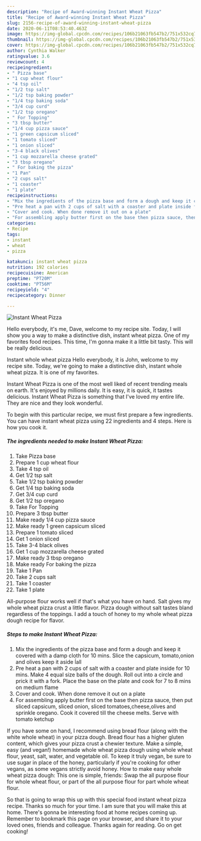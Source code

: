 ```yaml
---
description: "Recipe of Award-winning Instant Wheat Pizza"
title: "Recipe of Award-winning Instant Wheat Pizza"
slug: 2156-recipe-of-award-winning-instant-wheat-pizza
date: 2020-06-11T08:53:40.463Z
image: https://img-global.cpcdn.com/recipes/106b21063fb547b2/751x532cq70/instant-wheat-pizza-recipe-main-photo.jpg
thumbnail: https://img-global.cpcdn.com/recipes/106b21063fb547b2/751x532cq70/instant-wheat-pizza-recipe-main-photo.jpg
cover: https://img-global.cpcdn.com/recipes/106b21063fb547b2/751x532cq70/instant-wheat-pizza-recipe-main-photo.jpg
author: Cynthia Walker
ratingvalue: 3.6
reviewcount: 4
recipeingredient:
- " Pizza base"
- "1 cup wheat flour"
- "4 tsp oil"
- "1/2 tsp salt"
- "1/2 tsp baking powder"
- "1/4 tsp baking soda"
- "3/4 cup curd"
- "1/2 tsp oregano"
- " For Topping"
- "3 tbsp butter"
- "1/4 cup pizza sauce"
- "1 green capsicum sliced"
- "1 tomato sliced"
- "1 onion sliced"
- "3-4 black olives"
- "1 cup mozzarella cheese grated"
- "3 tbsp oregano"
- " For baking the pizza"
- "1 Pan"
- "2 cups salt"
- "1 coaster"
- "1 plate"
recipeinstructions:
- "Mix the ingredients of the pizza base and form a dough and keep it covered with a damp cloth for 10 mins. Slice the capsicum, tomato,onion and olives keep it aside ĺall"
- "Pre heat a pan with 2 cups of salt with a coaster and plate inside for 10 mins. Make 4 equal size balls of the dough. Roll out into a circle and prick it with a fork. Place the base on the plate and cook for 7 to 8 mins on medium flame"
- "Cover and cook. When done remove it out on a plate"
- "For assembling apply butter first on the base then pizza sauce, then put sliced capsicum, sliced onion, sliced tomatoes,cheese,olives and sprinkle oregano. Cook it covered till the cheese melts. Serve with tomato ketchup"
categories:
- Recipe
tags:
- instant
- wheat
- pizza

katakunci: instant wheat pizza 
nutrition: 192 calories
recipecuisine: American
preptime: "PT20M"
cooktime: "PT56M"
recipeyield: "4"
recipecategory: Dinner

---
```



![Instant Wheat Pizza](https://img-global.cpcdn.com/recipes/106b21063fb547b2/751x532cq70/instant-wheat-pizza-recipe-main-photo.jpg)

Hello everybody, it's me, Dave, welcome to my recipe site. Today, I will show you a way to make a distinctive dish, instant wheat pizza. One of my favorites food recipes. This time, I'm gonna make it a little bit tasty. This will be really delicious.

Instant whole wheat pizza Hello everybody, it is John, welcome to my recipe site. Today, we&#39;re going to make a distinctive dish, instant whole wheat pizza. It is one of my favorites.

Instant Wheat Pizza is one of the most well liked of recent trending meals on earth. It's enjoyed by millions daily. It is easy, it is quick, it tastes delicious. Instant Wheat Pizza is something that I've loved my entire life. They are nice and they look wonderful.


To begin with this particular recipe, we must first prepare a few ingredients. You can have instant wheat pizza using 22 ingredients and 4 steps. Here is how you cook it.

<!--inarticleads1-->

##### The ingredients needed to make Instant Wheat Pizza:

1. Take  Pizza base
1. Prepare 1 cup wheat flour
1. Take 4 tsp oil
1. Get 1/2 tsp salt
1. Take 1/2 tsp baking powder
1. Get 1/4 tsp baking soda
1. Get 3/4 cup curd
1. Get 1/2 tsp oregano
1. Take  For Topping
1. Prepare 3 tbsp butter
1. Make ready 1/4 cup pizza sauce
1. Make ready 1 green capsicum sliced
1. Prepare 1 tomato sliced
1. Get 1 onion sliced
1. Take 3-4 black olives
1. Get 1 cup mozzarella cheese grated
1. Make ready 3 tbsp oregano
1. Make ready  For baking the pizza
1. Take 1 Pan
1. Take 2 cups salt
1. Take 1 coaster
1. Take 1 plate


All-purpose flour works well if that&#39;s what you have on hand. Salt gives my whole wheat pizza crust a little flavor. Pizza dough without salt tastes bland regardless of the toppings. I add a touch of honey to my whole wheat pizza dough recipe for flavor. 

<!--inarticleads2-->

##### Steps to make Instant Wheat Pizza:

1. Mix the ingredients of the pizza base and form a dough and keep it covered with a damp cloth for 10 mins. Slice the capsicum, tomato,onion and olives keep it aside ĺall
1. Pre heat a pan with 2 cups of salt with a coaster and plate inside for 10 mins. Make 4 equal size balls of the dough. Roll out into a circle and prick it with a fork. Place the base on the plate and cook for 7 to 8 mins on medium flame
1. Cover and cook. When done remove it out on a plate
1. For assembling apply butter first on the base then pizza sauce, then put sliced capsicum, sliced onion, sliced tomatoes,cheese,olives and sprinkle oregano. Cook it covered till the cheese melts. Serve with tomato ketchup


If you have some on hand, I recommend using bread flour (along with the white whole wheat) in your pizza dough. Bread flour has a higher gluten content, which gives your pizza crust a chewier texture. Make a simple, easy (and vegan!) homemade whole wheat pizza dough using whole wheat flour, yeast, salt, water, and vegetable oil. To keep it truly vegan, be sure to use sugar in place of the honey, particularly if you&#39;re cooking for other vegans, as some vegans strictly avoid honey. How to make easy whole wheat pizza dough: This one is simple, friends: Swap the all purpose flour for whole wheat flour, or part of the all purpose flour for part whole wheat flour. 

So that is going to wrap this up with this special food instant wheat pizza recipe. Thanks so much for your time. I am sure that you will make this at home. There's gonna be interesting food at home recipes coming up. Remember to bookmark this page on your browser, and share it to your loved ones, friends and colleague. Thanks again for reading. Go on get cooking!
